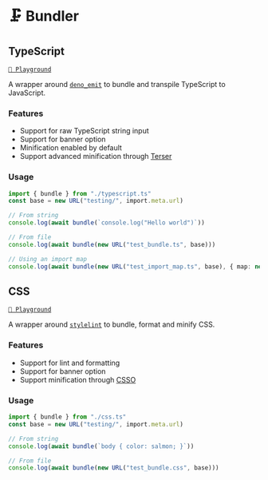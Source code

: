 # 🗜️ Bundler

## TypeScript

[`🦕 Playground`](https://dash.deno.com/playground/libs-bundle)

A wrapper around [`deno_emit`](https://github.com/denoland/deno_emit) to bundle and transpile TypeScript to JavaScript.

### Features

- Support for raw TypeScript string input
- Support for banner option
- Minification enabled by default
- Support advanced minification through [Terser](https://terser.org)

### Usage

```ts
import { bundle } from "./typescript.ts"
const base = new URL("testing/", import.meta.url)

// From string
console.log(await bundle(`console.log("Hello world")`))

// From file
console.log(await bundle(new URL("test_bundle.ts", base)))

// Using an import map
console.log(await bundle(new URL("test_import_map.ts", base), { map: new URL("deno.jsonc", base) }))
```

## CSS

[`🦕 Playground`](https://dash.deno.com/playground/libs-bundle)

A wrapper around [`stylelint`](https://github.com/stylelint/stylelint) to bundle, format and minify CSS.

### Features

- Support for lint and formatting
- Support for banner option
- Support minification through [CSSO](https://github.com/css/csso)

### Usage

```ts
import { bundle } from "./css.ts"
const base = new URL("testing/", import.meta.url)

// From string
console.log(await bundle(`body { color: salmon; }`))

// From file
console.log(await bundle(new URL("test_bundle.css", base)))
```
